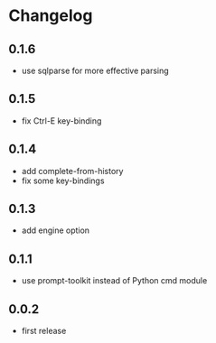 # Changelog

## 0.1.6
- use sqlparse for more effective parsing

## 0.1.5
- fix Ctrl-E key-binding

## 0.1.4
- add complete-from-history
- fix some key-bindings

## 0.1.3
- add engine option

## 0.1.1
- use prompt-toolkit instead of Python cmd module

## 0.0.2
- first release
